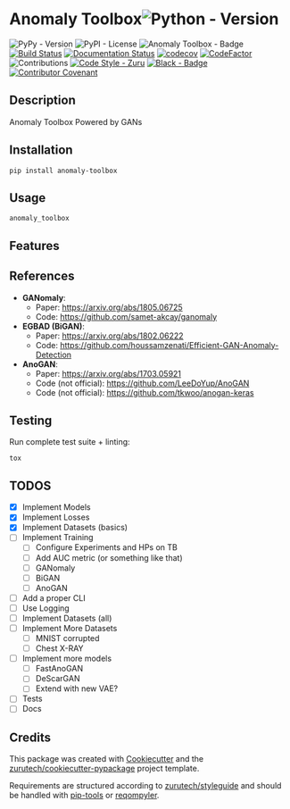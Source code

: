 # Anomaly Toolbox![Python - Version](https://img.shields.io/pypi/pyversions/anomaly_toolbox.svg)
![PyPy - Version](https://badge.fury.io/py/anomaly_toolbox.svg)
![PyPI - License](https://img.shields.io/pypi/l/anomaly_toolbox.svg)
![Anomaly Toolbox - Badge](https://img.shields.io/badge/package-anomaly-toolbox-brightgreen.svg)
[![Build Status](https://img.shields.io/travis/zurutech/anomaly-toolbox.svg)](https://travis-ci.org/zurutech/anomaly-toolbox)
[![Documentation Status](https://readthedocs.org/projects/anomaly-toolbox/badge/?version=latest)](https://anomaly-toolbox.readthedocs.io/en/latest/?badge=latest)
[![codecov](https://codecov.io/gh/zurutech/anomaly-toolbox/branch/master/graph/badge.svg)](https://codecov.io/gh/zurutech/anomaly-toolbox)
[![CodeFactor](https://www.codefactor.io/repository/github/zurutech/anomaly-toolbox/badge)](https://www.codefactor.io/repository/github/zurutech/anomaly-toolbox)![Contributions](https://img.shields.io/badge/contributions-welcome-brightgreen.svg?style=flat)
[![Code Style - Zuru](https://img.shields.io/badge/codestyle-zuru-red)](https://github.com/zurutech/styleguide)
[![Black - Badge](https://img.shields.io/badge/code%20style-black-000000.svg)](https://github.com/python/black)
[![Contributor Covenant](https://img.shields.io/badge/Contributor%20Covenant-v1.4%20adopted-ff69b4.svg)](CODE_OF_CONDUCT.md)

## Description

Anomaly Toolbox Powered by GANs

## Installation

```console
pip install anomaly-toolbox
```

## Usage

```
anomaly_toolbox
```

## Features

## References

- **GANomaly**:
    - Paper: https://arxiv.org/abs/1805.06725
    - Code: https://github.com/samet-akcay/ganomaly
- **EGBAD (BiGAN)**:
    - Paper: https://arxiv.org/abs/1802.06222
    - Code: https://github.com/houssamzenati/Efficient-GAN-Anomaly-Detection
- **AnoGAN**:
    - Paper: https://arxiv.org/abs/1703.05921
    - Code (not official): https://github.com/LeeDoYup/AnoGAN
    - Code (not official): https://github.com/tkwoo/anogan-keras

## Testing

Run complete test suite + linting:

```console
tox
```

## TODOS

- [x] Implement Models
- [x] Implement Losses
- [x] Implement Datasets (basics)
- [ ] Implement Training
    - [ ] Configure Experiments and HPs on TB
    - [ ] Add AUC metric (or something like that)
    - [ ] GANomaly
    - [ ] BiGAN
    - [ ] AnoGAN
- [ ] Add a proper CLI
- [ ] Use Logging
- [ ] Implement Datasets (all)
- [ ] Implement More Datasets
  - [ ] MNIST corrupted
  - [ ] Chest X-RAY
- [ ] Implement more models
  - [ ] FastAnoGAN
  - [ ] DeScarGAN
  - [ ] Extend with new VAE?
- [ ] Tests
- [ ] Docs

## Credits

This package was created with [Cookiecutter] and the [zurutech/cookiecutter-pypackage] project template.

Requirements are structured according to [zurutech/styleguide] and should be handled with [pip-tools] or [reqompyler].

[Cookiecutter]: https://github.com/audreyr/cookiecutter
[pip-tools]: https://github.com/jazzband/pip-tools
[reqompyler]: https://github.com/zurutech/reqompyler
[zurutech/cookiecutter-pypackage]: https://github/zurutech/cookiecutter-pypackage
[zurutech/styleguide]: https://github.com/zurutech/styleguide/python.md
